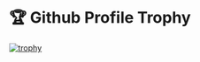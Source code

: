 # 🏆 Github Profile Trophy
[![trophy](https://github-profile-trophy.vercel.app/?username=Emilianoac&rank=SSS,SS,S,AAA,AA,A,B,C&theme=gruvbox)](https://github.com/ryo-ma/github-profile-trophy)
